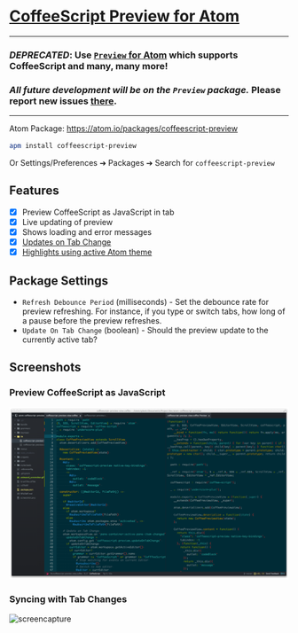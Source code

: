 # [CoffeeScript Preview for Atom](https://github.com/Glavin001/atom-coffeescript-preview)

---

### *DEPRECATED*: Use [`Preview` for Atom](https://github.com/Glavin001/atom-preview) which supports CoffeeScript and many, many more!
### *All future development will be on the `Preview` package.* Please report new issues [there](https://github.com/Glavin001/atom-preview/issues).

---

Atom Package: https://atom.io/packages/coffeescript-preview

```bash
apm install coffeescript-preview
```

Or Settings/Preferences ➔ Packages ➔ Search for `coffeescript-preview`

## Features

- [x] Preview CoffeeScript as JavaScript in tab
- [x] Live updating of preview
- [x] Shows loading and error messages
- [x] [Updates on Tab Change](https://github.com/Glavin001/atom-coffeescript-preview/issues/3)
- [x] [Highlights using active Atom theme](https://github.com/Glavin001/atom-coffeescript-preview/issues/5)

## Package Settings

- `Refresh Debounce Period` (milliseconds) -
Set the debounce rate for preview refreshing.
For instance, if you type or switch tabs,
how long of a pause before the preview refreshes.
- `Update On Tab Change` (boolean) -
Should the preview update to the currently active tab?

## Screenshots

### Preview CoffeeScript as JavaScript

![screenshot](https://raw.githubusercontent.com/Glavin001/atom-coffeescript-preview/master/screenshot.png)

### Syncing with Tab Changes

![screencapture](https://cloud.githubusercontent.com/assets/1885333/3576573/99212e10-0b93-11e4-8cd5-9da29e9230dd.gif)


[npm]: https://www.npmjs.org/package/generator-atom-package
[atom-doc]: https://atom.io/docs/latest/creating-a-package "Official documentation"
